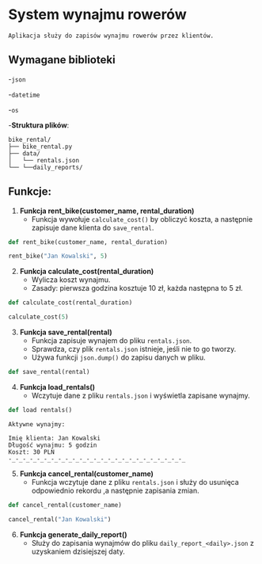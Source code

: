 # System wynajmu rowerów
```
Aplikacja służy do zapisów wynajmu rowerów przez klientów.
```

## Wymagane biblioteki
-`json` 

-`datetime`

-`os`


-**Struktura plików**:
```
bike_rental/
├── bike_rental.py
├── data/
│   └── rentals.json
└── └──daily_reports/
```

## Funkcje:
1. **Funkcja rent_bike(customer_name, rental_duration)**
   - Funkcja wywołuje `calculate_cost()` by obliczyć koszta, a następnie zapisuje dane klienta do `save_rental`.
```py
def rent_bike(customer_name, rental_duration)

rent_bike("Jan Kowalski", 5)
```

2. **Funkcja calculate_cost(rental_duration)**
   - Wylicza koszt wynajmu.
   - Zasady: pierwsza godzina kosztuje 10 zł, każda następna to 5 zł.

```py
def calculate_cost(rental_duration)

calculate_cost(5)
```
3. **Funkcja save_rental(rental)**
    - Funkcja zapisuje wynajem do pliku `rentals.json`.
    - Sprawdza, czy plik `rentals.json` istnieje, jeśli nie to go tworzy.
    - Używa funkcji `json.dump()` do zapisu danych w pliku.
```py
def save_rental(rental)
```

4. **Funkcja load_rentals()**
    - Wczytuje dane z pliku `rentals.json` i wyświetla zapisane wynajmy.
```py
def load rentals()
```
```
Aktywne wynajmy:

Imię klienta: Jan Kowalski
Długość wynajmu: 5 godzin
Koszt: 30 PLN
-_-_-_-_-_-_-_-_-_-_-_-_-_-_-_-_-_-_-_-_-_-_-_-_-_
```
5. **Funkcja cancel_rental(customer_name)**
    - Funkcja wczytuje dane z pliku `rentals.json` i służy do usunięca odpowiednio rekordu ,a następnie zapisania zmian.
```py
def cancel_rental(customer_name)

cancel_rental("Jan Kowalski")
```

6. **Funkcja generate_daily_report()**
    - Służy do zapisania wynajmów do pliku `daily_report_<daily>.json` z uzyskaniem dzisiejszej daty.
